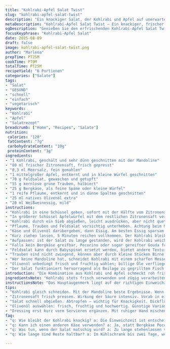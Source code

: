 ```yaml
---
title: "Kohlrabi-Apfel Salat Twist"
slug: "kohlrabi-apfel-salat-twist"
description: "Ein knackiger Salat, der Kohlrabi und Apfel auf unerwartete Weise verbindet. Die leichte Säure von Zitronensaft und Weißweinessig trifft auf Süße von feinen Trauben und frischer Pflaume. Kleine Blätter wie Feldsalat ersetzen Mizuna, sorgen für milde Bitterkeit. Pecorino weicht einem kräftigeren Bergkäse. Weniger Salz, mehr Zitronensaft für frischen Biss. Der Salat zieht kurz, damit Kohlrabi nicht matschig wird, bleibt knackig, aromatisch und farbenfroh. Ein Hauch Olivenöl rundet ab. Perfekt als Vorspeise oder leichtes Mittagessen. Ohne Nüsse, glutenfrei und vegetarisch."
metaDescription: "Kohlrabi-Apfel Salat Twist – Ein knackiger, frischer Salat mit Kohlrabi, Apfel und einem Hauch Zitronensaft; ideal für jede Gelegenheit."
ogDescription: "Genießen Sie den erfrischenden Kohlrabi-Apfel Salat Twist; knackig, aromatisch und perfekt für ein leichtes Mittagessen oder als Vorspeise."
focusKeyphrase: "Kohlrabi-Apfel Salat"
date: 2025-08-09
draft: false
image: kohlrabi-apfel-salat-twist.png
author: "Marlena"
prepTime: PT25M
cookTime: PT0M
totalTime: PT25M
recipeYield: "6 Portionen"
categories: ["Salate"]
tags:
- "Salat"
- "GESUND"
- "schnell"
- "einfach"
- "vegetarisch"
keywords:
- "Kohlrabi"
- "Apfel"
- "Salatrezept"
breadcrumb: ["Home", "Recipes", "Salate"]
nutrition: 
 calories: "120"
 fatContent: "7g"
 carbohydrateContent: "10g"
 proteinContent: "3g"
ingredients:
- "1 Kohlrabi, geschält und sehr dünn geschnitten mit der Mandoline"
- "80 ml frischer Zitronensaft, frisch gepresst"
- "0,3 ml Meersalz, fein gemahlen"
- "1 mittelgroßer Apfel, entkernt und in kleine Würfel geschnitten"
- "70 g Feldsalat, gewaschen und getupft"
- "55 g kernlose grüne Trauben, halbiert"
- "25 g Bergkäse, als feine Späne oder kleine Würfel"
- "1 reife Pflaume, entkernt und in dünne Spalten geschnitten"
- "25 ml natives Olivenöl extra"
- "20 ml Weißweinessig, mild"
instructions:
- "Kohlrabi in eine Schüssel geben, sofort mit der Hälfte vom Zitronensaft beträufeln, Salz darüberstreuen, vorsichtig vermischen. Wichtig: Kohlrabi soll gleich etwas Flüssigkeit ziehen, bekommt so Textur, aber darf nicht zu lange liegen – 10 Minuten reichen. Zu lang macht ihn wässrig und unansehnlich."
- "In größerer Schüssel Apfelwürfel mit dem restlichen Zitronensaft vermengen. Kurz stehen lassen, damit Apfel nicht braun wird, dann Flüssigkeit abgießen, damit der Salat nicht wässrig wird."
- "Kohlrabi durch ein Sieb abgießen, leicht ausdrücken, aber nicht quetschen! Zusammen mit Apfel in die große Schüssel geben."
- "Pflaume, Trauben und Feldsalat vorsichtig unterheben. Achtung beim Mischvorgang nicht zu kräftig rühren, sonst zerquetscht man die zarten Blätter und Früchte."
- "Käse und Olivenöl darübergeben, dann Essig. Am besten Essig sparsam dosieren und abschmecken – zu viel Essig überdeckt die Feinheit der Zutaten. Ich benutze oft eine Spritzflasche, damit man genau dosieren kann."
- "Kurz ziehen lassen, 5 Minuten reichen vollkommen. Der Kohlrabi bleibt knackig, die Frucht- und Käsenoten verbinden sich, entfalten fein das Aroma."
- "Aufpassen: ist der Salat zu lange gestanden, wird der Kohlrabi weich, Apfel matschig, Pracht dahin."
- "Falls kein Bergkäse greifbar, Pecorino oder sogar gereifter Gouda funktioniert. Bergkäse bringt jedoch Würze, die dem sonst milden Kohlrabi entgegensteht."
- "Feldsalat kann durch Babyspinat ersetzt werden, bietet andere Textur, aber weniger Bitterkeit. Rohkost radikaler: Feldsalat schneidet feiner, dadurch besseres Mundgefühl."
- "Trauben sind nicht zwingend, können aber durch kleine Stücken Birne ersetzt werden – hier weniger saftig, dafür erdig-süß."
- "Wer keine Mandoline hat, schneidet Kohlrabi mit einem scharfen Messer in sehr dünne Scheiben, am besten quer, dann wird er zarter."
- "Olivenöl unbedingt frisch und fruchtig wählen; billige Öle verfliegen, verbleiben bitter. Gute Qualität steht beim Finish im Vordergrund."
- "Der Salat funktioniert hervorragend als Beilage zu gegrilltem Fisch oder hellem Fleisch, oder solo mit einem kräftigen Weißwein."
introduction: "Die Kombination aus Kohlrabi und Apfel schmeckt roh frisch, fast knackig wie ein leichter Herbstmorgen. Kohlrabi habe ich oft zu lange eingeweicht, dann wird er labberig und verliert das gewisse Knack. Deshalb lieber zitronengeschützt kurz ziehen lassen – ein Kniff, den ich durch viel Übung gelernt habe. Abgerundet mit Feldsalat und einer fruchtigen Pflaume, ein bisschen Trauben als kleine süße Überraschung. Dazu ein Bergkäse statt Parmesan – kräftiger, gibt mehr Tiefe. Und die Säure aus Weißweinessig und Zitronensaft balanciert das Ganze aus, ohne zu dominieren. Der Fehler vieler ist, zu viel Öl und Essig zu nehmen, dann ist der Salat nur noch sauer, kein Aroma mehr. Wenig und gezielt, dann kann jeder Geschmack seine Bühne haben. So einfach und doch durchdacht."
ingredientsNote: "Kohlrabi stets frisch verwenden und zügig verarbeiten, sonst holt sich die Schale Flüssigkeit und wird gummiartig. Wenn kein Feldsalat parat ist, ersetze ihn durch Rucola oder junge Spinatblätter. Apfel mindestens säuerlich, Gala kann zu süß werden. Trauben grün ohne Kerne sind perfekt, andere Sorten sind zu wässrig. Pflaume gerade reif, nicht matschig, sorgt für die Süße und etwas Textur. Bergkäse bringt mehr Umami als Pecorino – Pecorino kann aber, wenn nichts anderes da ist, genommen werden. Statt Weißweinessig kann leichter Apfelessig mit Honig gemischt werden, hält die Säure freundlicher. Bei Salz immer wenig nehmen, je nach Käse kann nachgesalzen werden. Mandoline bringt schnelle, hauchdünne Scheiben, Messer geht auch, aber mit Mühe."
instructionsNote: "Das Hauptaugenmerk liegt auf der richtigen Einweichzeit des Kohlrabis, nicht länger als 10-15 Minuten. Sonst saugt er zu viel Flüssigkeit. Zitronensaft vor allem wirkt antioxidativ, verhindert Braunfärben auch beim Apfel. Beim Abtropfen Kohlrabi nicht fest ausdrücken, sonst verliert er Wasser und wird matschig. Sanftes Unterheben bewahrt die Fruchtstücke und zarten Blätter. Öl und Essig erst zuletzt und sparsam ergänzen – in Stufen abschmecken. Ich habe oft aus Versehen zu viel Essig genommen, dann riecht alles nur noch sauer. Ein guter Trick: Essig in Olivenöl vorab mischen, dann in den Salat geben, das mildert den scharfen Geschmack. Salat nicht zu lange ziehen lassen, es soll frisch bleiben, etwa 5-10 Minuten. Wer später serviert, wartet besser mit dem Dressing und mischt erst kurz vor dem Servieren. Passt wunderbar zu einfachen Gerichten wie gebratenem Hähnchen oder gegrilltem Gemüse. Auch sehr gut einzupacken für Lunchboxen, da er lange frisch bleibt, wenn gut abgetropft."
tips:
- "Kohlrabi gleich schneiden. Mit der Mandoline beste Ergebnisse. Wenn kein Gerät vorhanden, dann scharfes Messer. Wichtig: dünne Scheiben. Dickere werden zäh."
- "Zitronensaft frisch pressen. Wirkung der Säure intensiv. Vorab in eine flasche füllen. Dann dosieren, bisschen spritzig: nicht übertreiben."
- "Salat schnell abgießen. Abtropfen – wichtig für Knackigkeit. Dickflüssige Flüssigkeit bleibt, das macht matschig. Sanft ausdrücken, aber nicht quetschen."
- "Olivenöl auswählen: frisch, fruchtig und hochwertig. Günstige Varianten wirken bitter. Und zu viel Öl? Der Salat wird schwer. Das Aroma leidet."
- "Dressing erst kurz vorm Servieren ergänzen. Mit ruhiger Hand mischen. Salat verliert sonst seine Frische. Nach 10 Minuten ist die Struktur im Eimer."
faq:
- "q: Wie bleibt der Kohlrabi knackig? a: Die Einweichzeit ist entscheidend. Nie länger als 10 Minuten. Sonst saugt er zu viel Flüssigkeit auf."
- "q: Kann ich einen anderen Käse verwenden? a: Ja, statt Bergkäse Pecorino oder Gouda. Aber Geschmack wird anders. Bergkäse gibt Würze, Pecorino mild."
- "q: Was tun, wenn der Salat matschig wird? a: Zu lange stehenlassen vermeiden. Machen Sie ihn frisch für den Genuss. Vorbereitung und Zeit zielen."
- "q: Wie lange sind Reste haltbar? a: Im Kühlschrank bis zwei Tage, wenn gut abgedeckt. Vor dem Verzehr frisch machen. Zugabe von Dressing erst kurz vorher."

---
```

